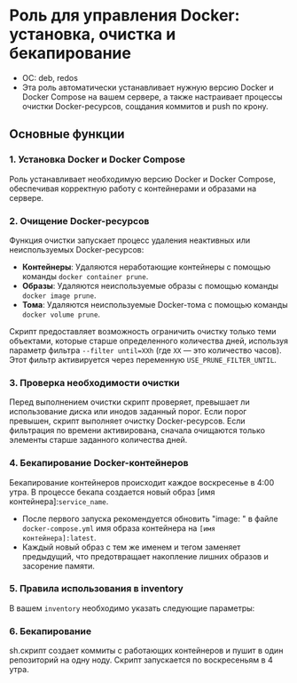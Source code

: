 # Роль для управления Docker: установка, очистка и бекапирование
- ОС: deb, redos
- Эта роль автоматически устанавливает нужную версию Docker и Docker Compose на вашем сервере, а также настраивает процессы очистки Docker-ресурсов, сощдания коммитов и push по крону.

## Основные функции

### 1. Установка Docker и Docker Compose
Роль устанавливает необходимую версию Docker и Docker Compose, обеспечивая корректную работу с контейнерами и образами на сервере.

### 2. Очищение Docker-ресурсов
Функция очистки запускает процесс удаления неактивных или неиспользуемых Docker-ресурсов:

- **Контейнеры**: Удаляются неработающие контейнеры с помощью команды `docker container prune`.
- **Образы**: Удаляются неиспользуемые образы с помощью команды `docker image prune`.
- **Тома**: Удаляются неиспользуемые Docker-тома с помощью команды `docker volume prune`.

Скрипт предоставляет возможность ограничить очистку только теми объектами, которые старше определенного количества дней, используя параметр фильтра `--filter until=XXh` (где `XX` — это количество часов). Этот фильтр активируется через переменную `USE_PRUNE_FILTER_UNTIL`.

### 3. Проверка необходимости очистки
Перед выполнением очистки скрипт проверяет, превышает ли использование диска или инодов заданный порог. Если порог превышен, скрипт выполняет очистку Docker-ресурсов. Если фильтрация по времени активирована, сначала очищаются только элементы старше заданного количества дней.

### 4. Бекапирование Docker-контейнеров
Бекапирование контейнеров происходит каждое воскресенье в 4:00 утра. В процессе бекапа создается новый образ  [имя контейнера]:`service_name`.

- После первого запуска рекомендуется обновить "image: " в файле `docker-compose.yml` имя образа контейнера на `[имя контейнера]:latest`.
- Каждый новый образ с тем же именем и тегом заменяет предыдущий, что предотвращает накопление лишних образов и засорение памяти.

### 5. Правила использования в inventory
В вашем `inventory` необходимо указать следующие параметры:

### 6. Бекапирование 
sh.cкрипт создает коммиты с работающих контейнеров и пушит в один репозиторий на одну ноду. Скрипт запускается по воскресеньям в 4 утра.
